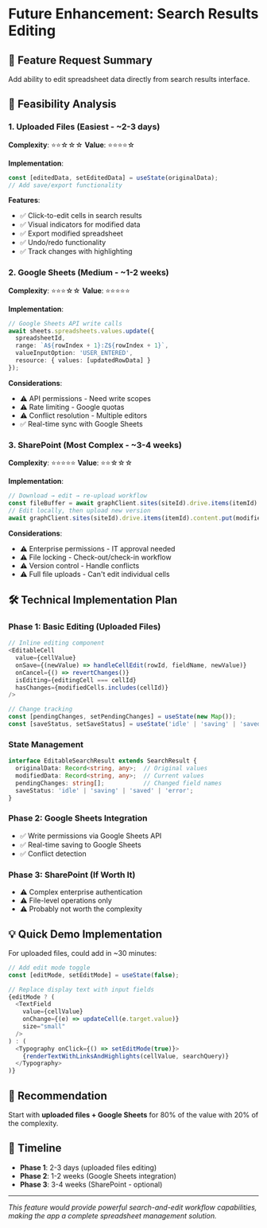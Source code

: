 # Future Enhancement: Search Results Editing

## 📝 Feature Request Summary
Add ability to edit spreadsheet data directly from search results interface.

## 🎯 Feasibility Analysis

### 1. Uploaded Files (Easiest - ~2-3 days)
**Complexity**: ⭐⭐☆☆☆
**Value**: ⭐⭐⭐⭐☆

**Implementation**:
```typescript
const [editedData, setEditedData] = useState(originalData);
// Add save/export functionality
```

**Features**:
- ✅ Click-to-edit cells in search results
- ✅ Visual indicators for modified data  
- ✅ Export modified spreadsheet
- ✅ Undo/redo functionality
- ✅ Track changes with highlighting

### 2. Google Sheets (Medium - ~1-2 weeks)
**Complexity**: ⭐⭐⭐☆☆
**Value**: ⭐⭐⭐⭐⭐

**Implementation**:
```typescript
// Google Sheets API write calls
await sheets.spreadsheets.values.update({
  spreadsheetId,
  range: `A${rowIndex + 1}:Z${rowIndex + 1}`,
  valueInputOption: 'USER_ENTERED',
  resource: { values: [updatedRowData] }
});
```

**Considerations**:
- ⚠️ API permissions - Need write scopes
- ⚠️ Rate limiting - Google quotas
- ⚠️ Conflict resolution - Multiple editors
- ✅ Real-time sync with Google Sheets

### 3. SharePoint (Most Complex - ~3-4 weeks)
**Complexity**: ⭐⭐⭐⭐⭐
**Value**: ⭐⭐☆☆☆

**Implementation**:
```typescript
// Download → edit → re-upload workflow
const fileBuffer = await graphClient.sites(siteId).drive.items(itemId).content.get();
// Edit locally, then upload new version
await graphClient.sites(siteId).drive.items(itemId).content.put(modifiedBuffer);
```

**Considerations**:
- ⚠️ Enterprise permissions - IT approval needed
- ⚠️ File locking - Check-out/check-in workflow  
- ⚠️ Version control - Handle conflicts
- ⚠️ Full file uploads - Can't edit individual cells

## 🛠 Technical Implementation Plan

### Phase 1: Basic Editing (Uploaded Files)
```typescript
// Inline editing component
<EditableCell 
  value={cellValue}
  onSave={(newValue) => handleCellEdit(rowId, fieldName, newValue)}
  onCancel={() => revertChanges()}
  isEditing={editingCell === cellId}
  hasChanges={modifiedCells.includes(cellId)}
/>

// Change tracking
const [pendingChanges, setPendingChanges] = useState(new Map());
const [saveStatus, setSaveStatus] = useState('idle' | 'saving' | 'saved' | 'error');
```

### State Management
```typescript
interface EditableSearchResult extends SearchResult {
  originalData: Record<string, any>;  // Original values
  modifiedData: Record<string, any>;  // Current values  
  pendingChanges: string[];           // Changed field names
  saveStatus: 'idle' | 'saving' | 'saved' | 'error';
}
```

### Phase 2: Google Sheets Integration
- ✅ Write permissions via Google Sheets API
- ✅ Real-time saving to Google Sheets
- ✅ Conflict detection

### Phase 3: SharePoint (If Worth It)
- ⚠️ Complex enterprise authentication
- ⚠️ File-level operations only
- ⚠️ Probably not worth the complexity

## 💡 Quick Demo Implementation
For uploaded files, could add in ~30 minutes:
```typescript
// Add edit mode toggle
const [editMode, setEditMode] = useState(false);

// Replace display text with input fields
{editMode ? (
  <TextField 
    value={cellValue}
    onChange={(e) => updateCell(e.target.value)}
    size="small"
  />
) : (
  <Typography onClick={() => setEditMode(true)}>
    {renderTextWithLinksAndHighlights(cellValue, searchQuery)}
  </Typography>
)}
```

## 🎯 Recommendation
Start with **uploaded files + Google Sheets** for 80% of the value with 20% of the complexity.

## 📅 Timeline
- **Phase 1**: 2-3 days (uploaded files editing)
- **Phase 2**: 1-2 weeks (Google Sheets integration)
- **Phase 3**: 3-4 weeks (SharePoint - optional)

---
*This feature would provide powerful search-and-edit workflow capabilities, making the app a complete spreadsheet management solution.*